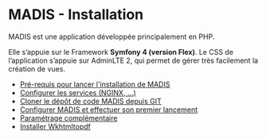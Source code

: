 MADIS - Installation
====================


MADIS est une application développée principalement en PHP.

Elle s’appuie sur le Framework **Symfony 4 (version Flex)**.
Le CSS de l’application s’appuie sur AdminLTE 2, qui permet de gérer très facilement la création de vues.

- [Pré-requis pour lancer l'installation de MADIS](1-pre-requis.md)
- [Configurer les services (NGINX, ...)](2-configurer-les-services.md)
- [Cloner le dépôt de code MADIS depuis GIT](3-cloner-le-depot-git-de-madis.md)
- [Configurer MADIS et effectuer son premier lancement](4-premiere-configuration-de-madis.md)
- [Paramétrage complémentaire](5-parametrages-complementaires.md)
- [Installer Wkhtmltopdf](6-installer-wkhtmltopdf.md)
